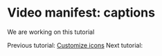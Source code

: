 # Video manifest: captions

We are working on this tutorial




Previous tutorial: [Customize icons](customize_icons.md)
Next tutorial: 

